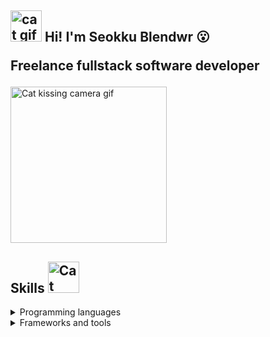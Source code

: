 <h2>
  <img alt="cat gif" src="https://media.giphy.com/media/U4o4W5niIbqCWO6i92/giphy.gif" width="50" />
  Hi! I'm <b>Seokku Blendwr</b> 😮

Freelance fullstack software developer

</h2>

<img alt="Cat kissing camera gif" src="https://media.giphy.com/media/MDJ9IbxxvDUQM/giphy.gif" width="250" />

<br />

 ## Skills <img alt="Cat programming gif" src="https://media.giphy.com/media/yW8gdZiUZPAIjrtY7F/giphy.gif" width="50" />

<details>
<summary>Programming languages</summary>

- Javascript
- Typescript
- Python
- Dart
</details>

<details>
<summary>Frameworks and tools</summary>

- ReactJS
- RedwoodJS
- NodeJS
- ExpressJS
- Graphql Yoga
- Flutter
- React Native
- Expo (React Native)
- Flask <img alt="" src="" width="20">
- Flask Restful <img alt="" src="" width="20">
- Ariadne Graphql <img alt="" src="" width="20">
- Firebase <img alt="" src="" width="20">
- MongoDB <img alt="" src="" width="20">
- Progressive Web Apps <img alt="" src="" width="20">
- ElectronJS <img alt="" src="" width="20">
- Vercel <img alt="" src="" width="20">
- Heroku <img alt="" src="" width="20">
</details>
